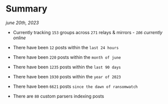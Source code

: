 
# Summary
_june 20th, 2023_

- Currently tracking `153` groups across `271` relays & mirrors - _`106` currently online_

- There have been `12` posts within the `last 24 hours`

- There have been `220` posts within the `month of june`

- There have been `1235` posts within the `last 90 days`

- There have been `1930` posts within the `year of 2023`

- There have been `6621` posts `since the dawn of ransomwatch`

- There are `80` custom parsers indexing posts
